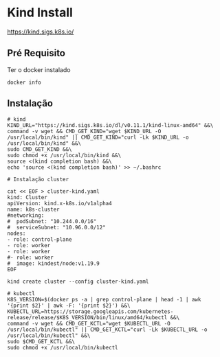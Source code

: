 # Kind Install

https://kind.sigs.k8s.io/

## Pré Requisito

Ter o docker instalado

    docker info

## Instalação

    # kind
    KIND_URL="https://kind.sigs.k8s.io/dl/v0.11.1/kind-linux-amd64" &&\
    command -v wget && CMD_GET_KIND="wget $KIND_URL -O /usr/local/bin/kind" || CMD_GET_KIND="curl -Lk $KIND_URL -o /usr/local/bin/kind" &&\
    sudo CMD_GET_KIND &&\
    sudo chmod +x /usr/local/bin/kind &&\
    source <(kind completion bash) &&\
    echo 'source <(kind completion bash)' >> ~/.bashrc
    
    # Instalação cluster
    
    cat << EOF > cluster-kind.yaml
    kind: Cluster
    apiVersion: kind.x-k8s.io/v1alpha4
    name: k8s-cluster
    #networking:
    #  podSubnet: "10.244.0.0/16"
    #  serviceSubnet: "10.96.0.0/12"
    nodes:
    - role: control-plane
    - role: worker
    - role: worker
    #- role: worker
    #  image: kindest/node:v1.19.9
    EOF
    
    kind create cluster --config cluster-kind.yaml
    
    # kubectl
    K8S_VERSION=$(docker ps -a | grep control-plane | head -1 | awk '{print $2}' | awk -F: '{print $2}') &&\
    KUBECTL_URL=https://storage.googleapis.com/kubernetes-release/release/$K8S_VERSION/bin/linux/amd64/kubectl &&\
    command -v wget && CMD_GET_KCTL="wget $KUBECTL_URL -O /usr/local/bin/kubectl" || CMD_GET_KCTL="curl -Lk $KUBECTL_URL -o /usr/local/bin/kubectl" &&\
    sudo $CMD_GET_KCTL &&\
    sudo chmod +x /usr/local/bin/kubectl
